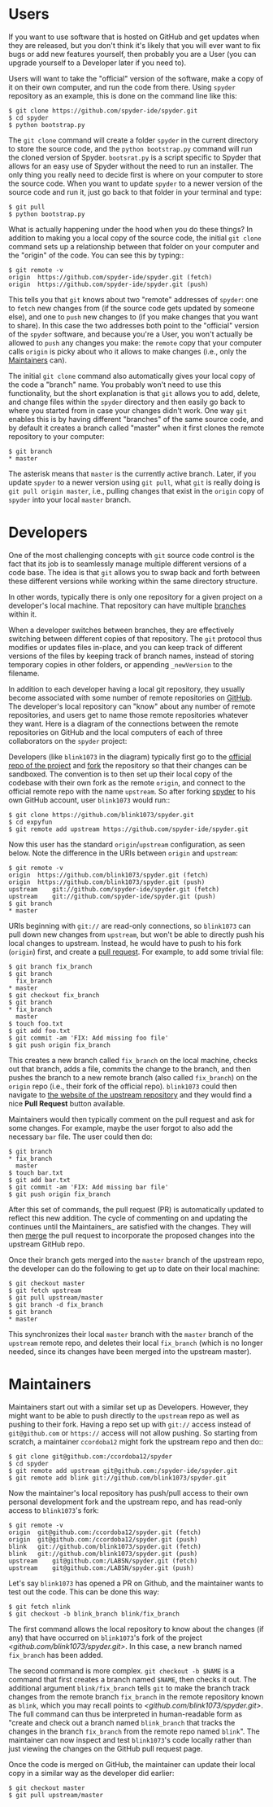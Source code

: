 # <a name="Users"></a>Users
If you want to use software that is hosted on GitHub and get updates when they
are released, but you don't think it's likely that you will ever want to fix
bugs or add new features yourself, then probably you are a User (you can upgrade
yourself to a Developer later if you need to).

Users will want to take the "official" version of the software, make a copy of
it on their own computer, and run the code from there. Using ``spyder``
repository as an example, this is done on the command line like this:

    $ git clone https://github.com/spyder-ide/spyder.git
    $ cd spyder
    $ python bootstrap.py

The `git clone` command will create a folder ``spyder`` in the current
directory to store the source code, and the `python bootstrap.py`
command will run the cloned version of Spyder. `bootsrat.py` is a script specific to Spyder that allows for an easy use of Spyder without the need to run an installer. The only thing you really need to decide first is where on
your computer to store the source code. When you want to update ``spyder`` to a
newer version of the source code and run it, just go back to that folder in your terminal
and type:

    $ git pull
    $ python bootstrap.py

What is actually happening under the hood when you do these things? In addition
to making you a local copy of the source code, the initial `git clone`
command sets up a relationship between that folder on your computer and the
"origin" of the code. You can see this by typing::

    $ git remote -v
    origin	https://github.com/spyder-ide/spyder.git (fetch)
    origin	https://github.com/spyder-ide/spyder.git (push)

This tells you that `git` knows about two "remote" addresses of
``spyder``: one to ``fetch`` new changes from (if the source code gets updated
by someone else), and one to ``push`` new changes to (if you make changes that
you want to share). In this case the two addresses both point to the "official"
version of the ``spyder`` software, and because you're a User, you won't
actually be allowed to ``push`` any changes you make: the ``remote`` copy that
your computer calls ``origin`` is picky about who it allows to make changes
(i.e., only the [Maintainers](#Maintainers) can).

The initial `git clone` command also automatically gives your local copy
of the code a "branch" name. You probably won't need to use this functionality,
but the short explanation is that `git` allows you to add, delete, and
change files within the ``spyder`` directory and then easily go back to where
you started from in case your changes didn't work. One way `git` enables
this is by having different "branches" of the same source code, and by default
it creates a branch called "master" when it first clones the remote repository
to your computer:

    $ git branch
    * master

The asterisk means that ``master`` is the currently active branch. Later, if you
update ``spyder`` to a newer version using `git pull`, what `git`
is really doing is `git pull origin master`, i.e., pulling changes that
exist in the ``origin`` copy of ``spyder`` into your local ``master`` branch.

# <a name="Developers"></a>Developers

One of the most challenging concepts with `git` source code control
is the fact that its job is to seamlessly manage multiple different versions
of a code base. The idea is that `git` allows you to swap back and
forth between these different versions while working within the same directory
structure.

In other words, typically there is only one repository for a given project on
a developer's local machine. That repository can have multiple
[branches](http://git-scm.com/book/en/v2/Git-Branching-Branches-in-a-Nutshell)
within it.

When a developer switches between branches, they are effectively switching
between different copies of that repository. The `git` protocol thus
modifies or updates files in-place, and you can keep track of different versions
of the files by keeping track of branch names, instead of storing temporary
copies in other folders, or appending ``_newVersion`` to the filename.

In addition to each developer having a local git repository, they usually become
associated with some number of remote repositories on
[GitHub](https://github.com). The developer's local repository can "know"
about any number of remote repositories, and users get to name those remote
repositories whatever they want. Here is a diagram of the connections between
the remote repositories on GitHub and the local computers of each of three
collaborators on the ``spyder`` project:

Developers (like ``blink1073`` in the diagram) typically first go to the
[official repo of the project](https://github.com/spyder-ide/spyder)
and [fork](https://help.github.com/articles/fork-a-repo/) the repository so
that their changes can be sandboxed. The convention is to then set up their
local copy of the codebase with their own fork as the remote ``origin``, and
connect to the official remote repo with the name ``upstream``. So after forking
[spyder](https://github.com/spyder-ide/spyder) to his own GitHub account, user
``blink1073`` would run::

    $ git clone https://github.com/blink1073/spyder.git
    $ cd expyfun
    $ git remote add upstream https://github.com/spyder-ide/spyder.git

Now this user has the standard ``origin``/``upstream`` configuration, as seen
below. Note the difference in the URIs between ``origin`` and ``upstream``:

    $ git remote -v
    origin	https://github.com/blink1073/spyder.git (fetch)
    origin	https://github.com/blink1073/spyder.git (push)
    upstream	git://github.com/spyder-ide/spyder.git (fetch)
    upstream	git://github.com/spyder-ide/spyder.git (push)
    $ git branch
    * master

URIs beginning with ``git://`` are read-only connections, so ``blink1073`` can
pull down new changes from ``upstream``, but won't be able to directly push his
local changes to upstream. Instead, he would have to push to his fork
(``origin``) first, and create a
[pull request](https://help.github.com/articles/using-pull-requests/).
For example, to add some trivial file:

    $ git branch fix_branch
    $ git branch
      fix_branch
    * master
    $ git checkout fix_branch
    $ git branch
    * fix_branch
      master
    $ touch foo.txt
    $ git add foo.txt
    $ git commit -am 'FIX: Add missing foo file'
    $ git push origin fix_branch

This creates a new branch called ``fix_branch`` on the local machine, checks out
that branch, adds a file, commits the change to the branch, and then pushes the
branch to a new remote branch (also called ``fix_branch``) on the ``origin``
repo (i.e., their fork of the official repo). ``blink1073`` could then navigate
to [the website of the upstream repository](http://github.com/spyder-ide/spyder/)
and they would find a nice **Pull Request** button available.

Maintainers would then typically comment on the pull request and ask for
some changes. For example, maybe the user forgot to also add the necessary
``bar`` file. The user could then do:

    $ git branch
    * fix_branch
      master
    $ touch bar.txt
    $ git add bar.txt
    $ git commit -am 'FIX: Add missing bar file'
    $ git push origin fix_branch

After this set of commands, the pull request (PR) is automatically
updated to reflect this new addition. The cycle of commenting on and
updating the continues until the Maintainers_ are satisfied with the
changes. They will then [merge](https://help.github.com/articles/merging-a-pull-request/) the pull
request to incorporate the proposed changes into the upstream GitHub repo.

Once their branch gets merged into the ``master`` branch of
the upstream repo, the developer can do the following to get
up to date on their local machine:

    $ git checkout master
    $ git fetch upstream
    $ git pull upstream/master
    $ git branch -d fix_branch
    $ git branch
    * master

This synchronizes their local ``master`` branch with the ``master`` branch of
the ``upstream`` remote repo, and deletes their local ``fix_branch`` (which is
no longer needed, since its changes have been merged into the upstream master).

# <a name="Maintainers"></a>Maintainers

Maintainers start out with a similar set up as Developers. However, they might
want to be able to push directly to the ``upstream`` repo as well as pushing to
their fork. Having a repo set up with `git://` access instead of
`git@github.com` or `https://` access will not allow pushing. So
starting from scratch, a maintainer ``ccordoba12`` might fork the upstream repo
and then do::

    $ git clone git@github.com:/ccordoba12/spyder
    $ cd spyder
    $ git remote add upstream git@github.com:/spyder-ide/spyder.git
    $ git remote add blink git://github.com/blink1073/spyder.git

Now the maintainer's local repository has push/pull access to their own personal
development fork and the upstream repo, and has read-only access to
``blink1073``'s fork:

    $ git remote -v
    origin	git@github.com:/ccordoba12/spyder.git (fetch)
    origin	git@github.com:/ccordoba12/spyder.git (push)
    blink	git://github.com/blink1073/spyder.git (fetch)
    blink	git://github.com/blink1073/spyder.git (push)
    upstream	git@github.com:/LABSN/spyder.git (fetch)
    upstream	git@github.com:/LABSN/spyder.git (push)

Let's say ``blink1073`` has opened a PR on Github, and the maintainer wants
to test out the code. This can be done this way:

    $ git fetch nlink
    $ git checkout -b blink_branch blink/fix_branch

The first command allows the local repository to know about the changes (if
any) that have occurred on ``blink1073``'s fork of the project
*<github.com/blink1073/spyder.git>*.
In this case, a new branch named ``fix_branch`` has been added.

The second command is more complex. `git checkout -b $NAME` is a command
that first creates a branch named `$NAME`, then checks it out. The
additional argument `blink/fix_branch` tells `git` to make the
branch track changes from the remote branch ``fix_branch`` in the remote
repository known as ``blink``, which you may recall points to
*<github.com/blink1073/spyder.git>*. The full command can thus be interpreted
in human-readable form as "create and check out a branch named
``blink_branch`` that tracks the changes in the branch
``fix_branch`` from the remote repo named ``blink``". The maintainer can
now inspect and test ``blink1073``'s code locally rather than just viewing the
changes on the GitHub pull request page.

Once the code is merged on GitHub, the maintainer can update their local copy
in a similar way as the developer did earlier:

    $ git checkout master
    $ git pull upstream/master
